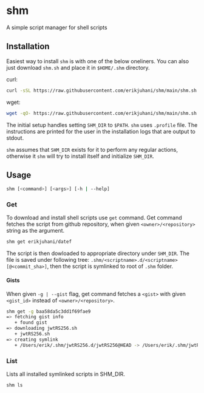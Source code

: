 # shm

A simple script manager for shell scripts

## Installation

Easiest way to install `shm` is with one of the below oneliners. You can also
just download `shm.sh` and place it in `$HOME/.shm` directory.

curl:

```sh
curl -sSL https://raw.githubusercontent.com/erikjuhani/shm/main/shm.sh | sh
```

wget:

```sh
wget -qO- https://raw.githubusercontent.com/erikjuhani/shm/main/shm.sh | sh
```

The initial setup handles setting `SHM_DIR` to `$PATH`. `shm` uses `.profile`
file. The instructions are printed for the user in the installation logs that
are output to stdout.

`shm` assumes that `SHM_DIR` exists for it to perform any regular actions,
otherwise it `shm` will try to install itself and initialize `SHM_DIR`.

## Usage

```sh
shm [<command>] [<args>] [-h | --help]
```

### Get

To download and install shell scripts use `get` command. Get command fetches
the script from github repository, when given `<owner>/<repository>` string as
the argument.

```sh
shm get erikjuhani/datef
```

The script is then dowloaded to appropriate directory under `SHM_DIR`. The file
is saved under following tree: `.shm/<scriptname>.d/<scriptname>[@<commit_sha>]`,
then the script is symlinked to root of `.shm` folder.

#### Gists

When given `-g | --gist` flag, get command fetches a `<gist>` with given
`<gist_id>` instead of `<owner>/<repository>`.

```sh
shm get -g baa58da5c3dd1f69fae9
=> fetching gist info
   + found gist
=> downloading jwtRS256.sh
   + jwtRS256.sh
=> creating symlink
   + /Users/erik/.shm/jwtRS256.d/jwtRS256@HEAD -> /Users/erik/.shm/jwtRS256
```

### List

Lists all installed symlinked scripts in SHM_DIR.

```sh
shm ls
```
